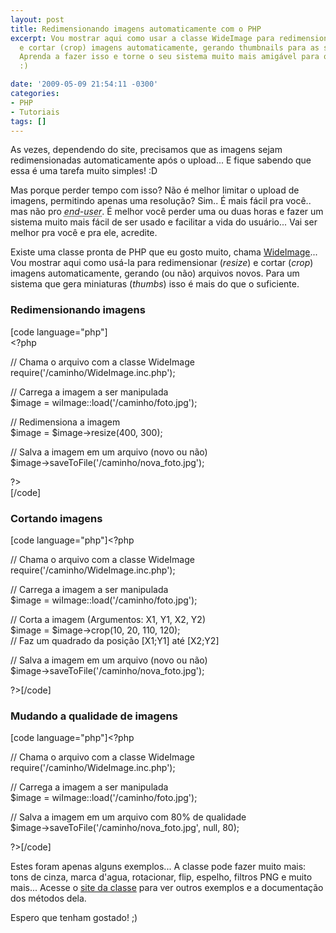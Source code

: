 ```yaml
---
layout: post
title: Redimensionando imagens automaticamente com o PHP
excerpt: Vou mostrar aqui como usar a classe WideImage para redimensionar (resize)
  e cortar (crop) imagens automaticamente, gerando thumbnails para as suas imagens.
  Aprenda a fazer isso e torne o seu sistema muito mais amigável para o visitante!
  :)

date: '2009-05-09 21:54:11 -0300'
categories:
- PHP
- Tutoriais
tags: []
---
```

<p>As vezes, dependendo do site, precisamos que as imagens sejam redimensionadas automaticamente após o upload... E fique sabendo que essa é uma tarefa muito simples! :D</p>
<p>Mas porque perder tempo com isso? Não é melhor limitar o upload de imagens, permitindo apenas uma resolução? Sim.. É mais fácil pra você.. mas não pro <em><abbr title="Usuário final - Quem usará o site/sistema">end-user</abbr></em>. É melhor você perder uma ou duas horas e fazer um sistema muito mais fácil de ser usado e facilitar a vida do usuário... Vai ser melhor pra você e pra ele, acredite.</p>
<p>Existe uma classe pronta de PHP que eu gosto muito, chama <a href="http://wideimage.sourceforge.net/" target="_blank">WideImage</a>... Vou mostrar aqui como usá-la para redimensionar (<em>resize</em>) e cortar (<em>crop</em>) imagens automaticamente, gerando (ou não) arquivos novos. Para um sistema que gera miniaturas (<em>thumbs</em>) isso é mais do que o suficiente.</p>
<h3>Redimensionando imagens</h3>
<p>[code language="php"]<br />
&lt;?php</p>
<p>// Chama o arquivo com a classe WideImage<br />
require('/caminho/WideImage.inc.php');</p>
<p>// Carrega a imagem a ser manipulada<br />
$image = wiImage::load('/caminho/foto.jpg');</p>
<p>// Redimensiona a imagem<br />
$image = $image-&gt;resize(400, 300);</p>
<p>// Salva a imagem em um arquivo (novo ou não)<br />
$image-&gt;saveToFile('/caminho/nova_foto.jpg');</p>
<p>?&gt;<br />
[/code]</p>
<h3>Cortando imagens</h3>
<p>[code language="php"]&lt;?php</p>
<p>// Chama o arquivo com a classe WideImage<br />
require('/caminho/WideImage.inc.php');</p>
<p>// Carrega a imagem a ser manipulada<br />
$image = wiImage::load('/caminho/foto.jpg');</p>
<p>// Corta a imagem (Argumentos: X1, Y1, X2, Y2)<br />
$image = $image-&gt;crop(10, 20, 110, 120);<br />
// Faz um quadrado da posição [X1;Y1] até [X2;Y2]</p>
<p>// Salva a imagem em um arquivo (novo ou não)<br />
$image-&gt;saveToFile('/caminho/nova_foto.jpg');</p>
<p>?&gt;[/code]</p>
<h3>Mudando a qualidade de imagens</h3>
<p>[code language="php"]&lt;?php</p>
<p>// Chama o arquivo com a classe WideImage<br />
require('/caminho/WideImage.inc.php');</p>
<p>// Carrega a imagem a ser manipulada<br />
$image = wiImage::load('/caminho/foto.jpg');</p>
<p>// Salva a imagem em um arquivo com 80% de qualidade<br />
$image-&gt;saveToFile('/caminho/nova_foto.jpg', null, 80);</p>
<p>?&gt;[/code]</p>
<p>Estes foram apenas alguns exemplos... A classe pode fazer muito mais: tons de cinza, marca d'agua, rotacionar, flip, espelho, filtros PNG e muito mais... Acesse o <a href="http://wideimage.sourceforge.net/" target="_blank">site da classe</a> para ver outros exemplos e a documentação dos métodos dela.</p>
<p>Espero que tenham gostado! ;)</p>
